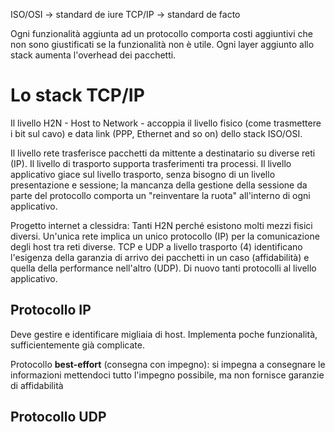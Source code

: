 ISO/OSI -> standard de iure
TCP/IP -> standard de facto

Ogni funzionalità aggiunta ad un protocollo comporta costi aggiuntivi che non sono giustificati se la funzionalità non è utile. Ogni layer aggiunto allo stack aumenta l'overhead dei pacchetti.

# Lo stack TCP/IP
Il livello H2N - Host to Network - accoppia il livello fisico (come trasmettere i bit sul cavo) e data link (PPP, Ethernet and so on) dello stack ISO/OSI.

Il livello rete trasferisce pacchetti da mittente a destinatario su diverse reti (IP).
Il livello di trasporto supporta trasferimenti tra processi.
Il livello applicativo giace sul livello trasporto, senza bisogno di un livello presentazione e sessione; la mancanza della gestione della sessione da parte del protocollo comporta un "reinventare la ruota" all'interno di ogni applicativo.

Progetto internet a clessidra: 
Tanti H2N perché esistono molti mezzi fisici diversi. Un'unica rete implica un unico protocollo (IP) per la comunicazione degli host tra reti diverse. TCP e UDP a livello trasporto (4) identificano l'esigenza della garanzia di arrivo dei pacchetti in un caso (affidabilità) e quella della performance nell'altro (UDP). Di nuovo tanti protocolli al livello applicativo.

## Protocollo IP
Deve gestire e identificare migliaia di host. Implementa poche funzionalità, sufficientemente già complicate.

Protocollo **best-effort** (consegna con impegno): si impegna a consegnare le informazioni mettendoci tutto l'impegno possibile, ma non fornisce garanzie di affidabilità

## Protocollo UDP
